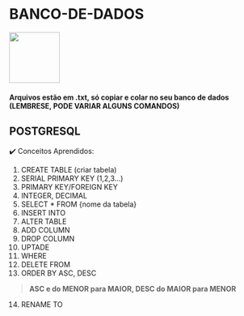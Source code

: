 # BANCO-DE-DADOS

<img src="https://upload.wikimedia.org/wikipedia/commons/thumb/2/29/Postgresql_elephant.svg/1200px-Postgresql_elephant.svg.png" width="100px">

<h4>Arquivos estão em .txt, só copiar e colar no seu banco de dados (LEMBRESE, PODE VARIAR ALGUNS COMANDOS) </h4>

## POSTGRESQL
✔️ Conceitos Aprendidos:
1. CREATE TABLE (criar tabela)
2. SERIAL PRIMARY KEY (1,2,3...)
3. PRIMARY KEY/FOREIGN KEY
4. INTEGER, DECIMAL
5. SELECT * FROM {nome da tabela}
6. INSERT INTO
7. ALTER TABLE
8. ADD COLUMN
9. DROP COLUMN
10. UPTADE
11. WHERE
12. DELETE FROM
13. ORDER BY ASC, DESC
> <b> ASC e do MENOR para MAIOR, DESC do MAIOR para MENOR </b>
14. RENAME TO
